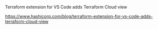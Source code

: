 
Terraform extension for VS Code adds Terraform Cloud view

https://www.hashicorp.com/blog/terraform-extension-for-vs-code-adds-terraform-cloud-view

